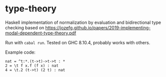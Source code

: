 # type-theory
Haskell implementation of normalization by evaluation and bidirectional type checking based on <https://jozefg.github.io/papers/2019-implementing-modal-dependent-type-theory.pdf>

Run with `cabal run`. Tested on GHC 8.10.4, probably works with others.

Example code:

    nat = ^t:*.(t->t)->t->t : *
    2 = \t f x.f (f x) : nat
    4 = \t.2 (t->t) (2 t) : nat